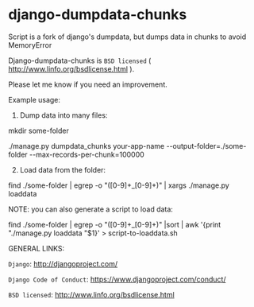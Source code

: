 django-dumpdata-chunks
======================

Script is a fork of django's dumpdata, but dumps data in chunks to avoid MemoryError

Django-dumpdata-chunks is `BSD licensed` ( http://www.linfo.org/bsdlicense.html ).

Please let me know if you need an improvement.

Example usage:

1) Dump data into many files:

mkdir some-folder

./manage.py dumpdata_chunks your-app-name --output-folder=./some-folder --max-records-per-chunk=100000

2) Load data from the folder:

find ./some-folder | egrep -o "([0-9]+_[0-9]+)" | xargs ./manage.py loaddata

NOTE: you can also generate a script to load data:

find ./some-folder | egrep -o "([0-9]+_[0-9]+)" |sort | awk '{print "./manage.py loaddata "$1}' > script-to-loaddata.sh

GENERAL LINKS:

`Django`: http://djangoproject.com/

`Django Code of Conduct`: https://www.djangoproject.com/conduct/

`BSD licensed`: http://www.linfo.org/bsdlicense.html